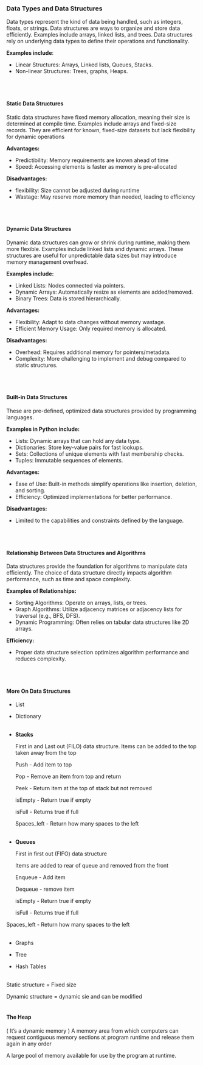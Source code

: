 ### Data Types and Data Structures

Data types represent the kind of data being handled, such as integers, floats, or strings. Data structures are ways to organize and store data efficiently. Examples include arrays, linked lists, and trees. Data structures rely on underlying data types to define their operations and functionality.

**Examples include**:
- Linear Structures: Arrays, Linked lists, Queues, Stacks.
- Non-linear Structures: Trees, graphs, Heaps.

<br><br>

#### Static Data Structures

Static data structures have fixed memory allocation, meaning their size is determined at compile time. Examples include arrays and fixed-size records. They are efficient for known, fixed-size datasets but lack flexibility for dynamic operations

**Advantages:**
- Predictibility: Memory requirements are known ahead of time
- Speed: Accessing elements is faster as memory is pre-allocated

**Disadvantages:**
- flexibility: Size cannot be adjusted during runtime
- Wastage: May reserve more memory than needed, leading to efficiency

<br><br>

#### Dynamic Data Structures

Dynamic data structures can grow or shrink during runtime, making them more flexible. Examples include linked lists and dynamic arrays. These structures are useful for unpredictable data sizes but may introduce memory management overhead.

**Examples include:**
- Linked Lists: Nodes connected via pointers.
- Dynamic Arrays: Automatically resize as elements are added/removed.
- Binary Trees: Data is stored hierarchically.

**Advantages:**
- Flexibility: Adapt to data changes without memory wastage.
- Efficient Memory Usage: Only required memory is allocated.

**Disadvantages:**
- Overhead: Requires additional memory for pointers/metadata.
- Complexity: More challenging to implement and debug compared to static structures.

<br><br>

#### Built-in Data Structures


These are pre-defined, optimized data structures provided by programming languages.

**Examples in Python include:**
- Lists: Dynamic arrays that can hold any data type.
- Dictionaries: Store key-value pairs for fast lookups.
- Sets: Collections of unique elements with fast membership checks.
- Tuples: Immutable sequences of elements.

**Advantages:**
- Ease of Use: Built-in methods simplify operations like insertion, deletion, and sorting.
- Efficiency: Optimized implementations for better performance.

**Disadvantages:**
- Limited to the capabilities and constraints defined by the language.

<br><br>

#### Relationship Between Data Structures and Algorithms


Data structures provide the foundation for algorithms to manipulate data efficiently. The choice of data structure directly impacts algorithm performance, such as time and space complexity.

**Examples of Relationships:**
- Sorting Algorithms: Operate on arrays, lists, or trees.
- Graph Algorithms: Utilize adjacency matrices or adjacency lists for traversal (e.g., BFS, DFS).
- Dynamic Programming: Often relies on tabular data structures like 2D arrays.

**Efficiency:**
- Proper data structure selection optimizes algorithm performance and reduces complexity.

<br><br>

#### More On Data Structures

- List

- Dictionary
<br><br>

- **Stacks**
  
  First in and Last out (FILO) data structure. Items can be added to the top taken away from the top

  Push - Add item to top
  
  Pop - Remove an item from top and return
  
  Peek - Return item at the top of stack but not removed
  
  isEmpty - Return true if empty
  
  isFull - Returns true if full
  
  Spaces_left - Return how many spaces to the left
<br><br>

- **Queues**
  
  First in first out (FIFO) data structure
  
  Items are added to rear of queue and removed from the front 
  
  Enqueue - Add item 
  
  Dequeue - remove item 
  
  isEmpty - Return true if empty
  
  isFull - Returns true if full
  
Spaces_left - Return how many spaces to the left
<br><br>
- Graphs

- Tree

- Hash Tables 
<br><br>

Static structure = Fixed size

Dynamic structure = dynamic sie and can be modified
<br><br>

#### The Heap

( It’s a dynamic memory ) A memory area from which computers can request contiguous memory sections at program runtime and release them again in any order

A large pool of memory available for use by the program at runtime.


